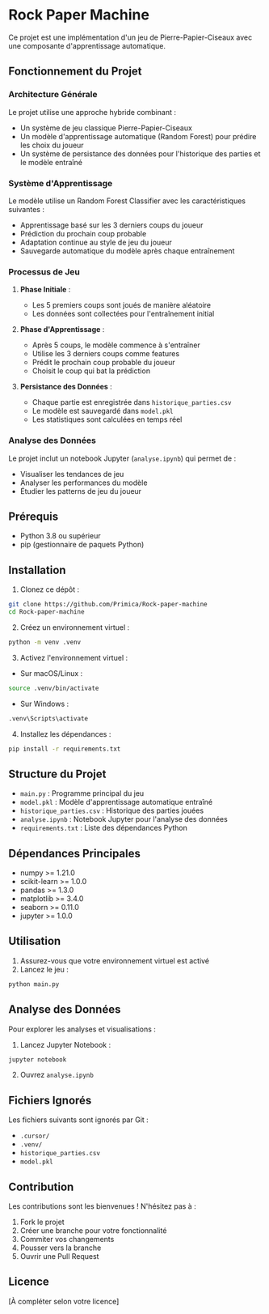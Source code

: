 # Rock Paper Machine

Ce projet est une implémentation d'un jeu de Pierre-Papier-Ciseaux avec une composante d'apprentissage automatique.

## Fonctionnement du Projet

### Architecture Générale

Le projet utilise une approche hybride combinant :
- Un système de jeu classique Pierre-Papier-Ciseaux
- Un modèle d'apprentissage automatique (Random Forest) pour prédire les choix du joueur
- Un système de persistance des données pour l'historique des parties et le modèle entraîné

### Système d'Apprentissage

Le modèle utilise un Random Forest Classifier avec les caractéristiques suivantes :
- Apprentissage basé sur les 3 derniers coups du joueur
- Prédiction du prochain coup probable
- Adaptation continue au style de jeu du joueur
- Sauvegarde automatique du modèle après chaque entraînement

### Processus de Jeu

1. **Phase Initiale** :
   - Les 5 premiers coups sont joués de manière aléatoire
   - Les données sont collectées pour l'entraînement initial

2. **Phase d'Apprentissage** :
   - Après 5 coups, le modèle commence à s'entraîner
   - Utilise les 3 derniers coups comme features
   - Prédit le prochain coup probable du joueur
   - Choisit le coup qui bat la prédiction

3. **Persistance des Données** :
   - Chaque partie est enregistrée dans `historique_parties.csv`
   - Le modèle est sauvegardé dans `model.pkl`
   - Les statistiques sont calculées en temps réel

### Analyse des Données

Le projet inclut un notebook Jupyter (`analyse.ipynb`) qui permet de :
- Visualiser les tendances de jeu
- Analyser les performances du modèle
- Étudier les patterns de jeu du joueur

## Prérequis

- Python 3.8 ou supérieur
- pip (gestionnaire de paquets Python)

## Installation

1. Clonez ce dépôt :
```bash
git clone https://github.com/Primica/Rock-paper-machine
cd Rock-paper-machine
```

2. Créez un environnement virtuel :
```bash
python -m venv .venv
```

3. Activez l'environnement virtuel :
- Sur macOS/Linux :
```bash
source .venv/bin/activate
```
- Sur Windows :
```bash
.venv\Scripts\activate
```

4. Installez les dépendances :
```bash
pip install -r requirements.txt
```

## Structure du Projet

- `main.py` : Programme principal du jeu
- `model.pkl` : Modèle d'apprentissage automatique entraîné
- `historique_parties.csv` : Historique des parties jouées
- `analyse.ipynb` : Notebook Jupyter pour l'analyse des données
- `requirements.txt` : Liste des dépendances Python

## Dépendances Principales

- numpy >= 1.21.0
- scikit-learn >= 1.0.0
- pandas >= 1.3.0
- matplotlib >= 3.4.0
- seaborn >= 0.11.0
- jupyter >= 1.0.0

## Utilisation

1. Assurez-vous que votre environnement virtuel est activé
2. Lancez le jeu :
```bash
python main.py
```

## Analyse des Données

Pour explorer les analyses et visualisations :
1. Lancez Jupyter Notebook :
```bash
jupyter notebook
```
2. Ouvrez `analyse.ipynb`

## Fichiers Ignorés

Les fichiers suivants sont ignorés par Git :
- `.cursor/`
- `.venv/`
- `historique_parties.csv`
- `model.pkl`

## Contribution

Les contributions sont les bienvenues ! N'hésitez pas à :
1. Fork le projet
2. Créer une branche pour votre fonctionnalité
3. Commiter vos changements
4. Pousser vers la branche
5. Ouvrir une Pull Request

## Licence

[À compléter selon votre licence] 